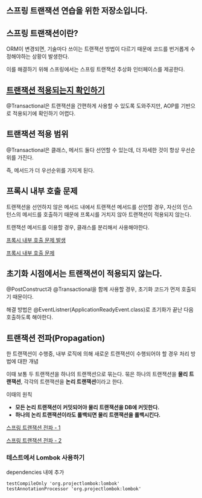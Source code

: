 ## 스프링 트랜잭션 연습을 위한 저장소입니다.

## 스프링 트랜잭션이란?

ORM이 변경되면, 기술마다 쓰이는 트랜잭션 방법이 다르기 때문에 코드를 번거롭게 수정해야하는 상황이 발생한다.

이를 해결하기 위해 스프링에서는 스프링 트랜잭션 추상화 인터페이스를 제공한다.

## [트랜잭션 적용되는지 확인하기](https://waveofymymind.tistory.com/53)

@Transactional은 트랜잭션을 간편하게 사용할 수 있도록 도와주지만, AOP를 기반으로 적용되기에 확인하기 어렵다.

## 트랜잭션 적용 범위

@Transactional은 클래스, 메서드 둘다 선언할 수 있는데, 더 자세한 것이 항상 우선순위를 가진다.

즉, 메서드가 더 우선순위를 가지게 된다.

## 프록시 내부 호출 문제

트랜잭션을 선언하지 않은 메서드 내에서 트랜잭션 메서드를 선언할 경우, 자신의 인스턴스의 메서드를 호출하기 때문에 프록시를 거치지 않아 트랜잭션이 적용되지 않는다.

트랜잭션 메서드를 이용할 경우, 클래스를 분리해서 사용해야한다.

[프록시 내부 호출 문제 발생](https://waveofymymind.tistory.com/54)

[프록시 내부 호출 문제 ](https://waveofymymind.tistory.com/55)

## 초기화 시점에서는 트랜잭션이 적용되지 않는다.

@PostConstruct과 @Transactional을 함께 사용할 경우, 초기화 코드가 먼저 호출되기 때문이다.

해결 방법은 @EventListner(ApplicationReadyEvent.class)로 초기화가 끝난 다음 호출하도록 해야한다.

## 트랜잭션 전파(Propagation)

한 트랜잭션이 수행중, 내부 로직에 의해 새로운 트랜잭션이 수행되어야 할 경우 처리 방법에 대한 개념

이때 보통 두 트랜잭션을 하나의 트랜잭션으로 묶는다.
묶은 하나의 트랜잭션을 **물리 트랜잭션**, 각각의 트랜잭션을 **논리 트랜잭션**이라고 한다.

이때의 원칙
- **모든 논리 트랜잭션이 커밋되어야 물리 트랜잭션을 DB에 커밋한다.**
- **하나의 논리 트랜잭션이라도 롤백되면 물리 트랜잭션을 롤백시킨다.**

[스프링 트랜잭션 전파 - 1](https://waveofmymind.tistory.com/59)

[스프링 트랜잭션 전파 - 2](https://waveofmymind.tistory.com/60)




### 테스트에서 Lombok 사용하기

dependencies 내에 추가

```
testCompileOnly 'org.projectlombok:lombok'
testAnnotationProcessor 'org.projectlombok:lombok'
```






